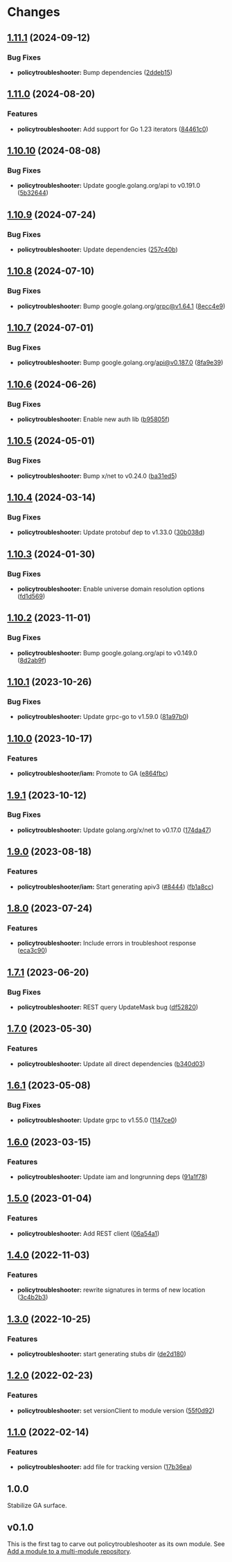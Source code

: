 # Changes



## [1.11.1](https://github.com/googleapis/google-cloud-go/compare/policytroubleshooter/v1.11.0...policytroubleshooter/v1.11.1) (2024-09-12)


### Bug Fixes

* **policytroubleshooter:** Bump dependencies ([2ddeb15](https://github.com/googleapis/google-cloud-go/commit/2ddeb1544a53188a7592046b98913982f1b0cf04))

## [1.11.0](https://github.com/googleapis/google-cloud-go/compare/policytroubleshooter/v1.10.10...policytroubleshooter/v1.11.0) (2024-08-20)


### Features

* **policytroubleshooter:** Add support for Go 1.23 iterators ([84461c0](https://github.com/googleapis/google-cloud-go/commit/84461c0ba464ec2f951987ba60030e37c8a8fc18))

## [1.10.10](https://github.com/googleapis/google-cloud-go/compare/policytroubleshooter/v1.10.9...policytroubleshooter/v1.10.10) (2024-08-08)


### Bug Fixes

* **policytroubleshooter:** Update google.golang.org/api to v0.191.0 ([5b32644](https://github.com/googleapis/google-cloud-go/commit/5b32644eb82eb6bd6021f80b4fad471c60fb9d73))

## [1.10.9](https://github.com/googleapis/google-cloud-go/compare/policytroubleshooter/v1.10.8...policytroubleshooter/v1.10.9) (2024-07-24)


### Bug Fixes

* **policytroubleshooter:** Update dependencies ([257c40b](https://github.com/googleapis/google-cloud-go/commit/257c40bd6d7e59730017cf32bda8823d7a232758))

## [1.10.8](https://github.com/googleapis/google-cloud-go/compare/policytroubleshooter/v1.10.7...policytroubleshooter/v1.10.8) (2024-07-10)


### Bug Fixes

* **policytroubleshooter:** Bump google.golang.org/grpc@v1.64.1 ([8ecc4e9](https://github.com/googleapis/google-cloud-go/commit/8ecc4e9622e5bbe9b90384d5848ab816027226c5))

## [1.10.7](https://github.com/googleapis/google-cloud-go/compare/policytroubleshooter/v1.10.6...policytroubleshooter/v1.10.7) (2024-07-01)


### Bug Fixes

* **policytroubleshooter:** Bump google.golang.org/api@v0.187.0 ([8fa9e39](https://github.com/googleapis/google-cloud-go/commit/8fa9e398e512fd8533fd49060371e61b5725a85b))

## [1.10.6](https://github.com/googleapis/google-cloud-go/compare/policytroubleshooter/v1.10.5...policytroubleshooter/v1.10.6) (2024-06-26)


### Bug Fixes

* **policytroubleshooter:** Enable new auth lib ([b95805f](https://github.com/googleapis/google-cloud-go/commit/b95805f4c87d3e8d10ea23bd7a2d68d7a4157568))

## [1.10.5](https://github.com/googleapis/google-cloud-go/compare/policytroubleshooter/v1.10.4...policytroubleshooter/v1.10.5) (2024-05-01)


### Bug Fixes

* **policytroubleshooter:** Bump x/net to v0.24.0 ([ba31ed5](https://github.com/googleapis/google-cloud-go/commit/ba31ed5fda2c9664f2e1cf972469295e63deb5b4))

## [1.10.4](https://github.com/googleapis/google-cloud-go/compare/policytroubleshooter/v1.10.3...policytroubleshooter/v1.10.4) (2024-03-14)


### Bug Fixes

* **policytroubleshooter:** Update protobuf dep to v1.33.0 ([30b038d](https://github.com/googleapis/google-cloud-go/commit/30b038d8cac0b8cd5dd4761c87f3f298760dd33a))

## [1.10.3](https://github.com/googleapis/google-cloud-go/compare/policytroubleshooter/v1.10.2...policytroubleshooter/v1.10.3) (2024-01-30)


### Bug Fixes

* **policytroubleshooter:** Enable universe domain resolution options ([fd1d569](https://github.com/googleapis/google-cloud-go/commit/fd1d56930fa8a747be35a224611f4797b8aeb698))

## [1.10.2](https://github.com/googleapis/google-cloud-go/compare/policytroubleshooter/v1.10.1...policytroubleshooter/v1.10.2) (2023-11-01)


### Bug Fixes

* **policytroubleshooter:** Bump google.golang.org/api to v0.149.0 ([8d2ab9f](https://github.com/googleapis/google-cloud-go/commit/8d2ab9f320a86c1c0fab90513fc05861561d0880))

## [1.10.1](https://github.com/googleapis/google-cloud-go/compare/policytroubleshooter/v1.10.0...policytroubleshooter/v1.10.1) (2023-10-26)


### Bug Fixes

* **policytroubleshooter:** Update grpc-go to v1.59.0 ([81a97b0](https://github.com/googleapis/google-cloud-go/commit/81a97b06cb28b25432e4ece595c55a9857e960b7))

## [1.10.0](https://github.com/googleapis/google-cloud-go/compare/policytroubleshooter/v1.9.1...policytroubleshooter/v1.10.0) (2023-10-17)


### Features

* **policytroubleshooter/iam:** Promote to GA ([e864fbc](https://github.com/googleapis/google-cloud-go/commit/e864fbcbc4f0a49dfdb04850b07451074c57edc8))

## [1.9.1](https://github.com/googleapis/google-cloud-go/compare/policytroubleshooter/v1.9.0...policytroubleshooter/v1.9.1) (2023-10-12)


### Bug Fixes

* **policytroubleshooter:** Update golang.org/x/net to v0.17.0 ([174da47](https://github.com/googleapis/google-cloud-go/commit/174da47254fefb12921bbfc65b7829a453af6f5d))

## [1.9.0](https://github.com/googleapis/google-cloud-go/compare/policytroubleshooter/v1.8.0...policytroubleshooter/v1.9.0) (2023-08-18)


### Features

* **policytroubleshooter/iam:** Start generating apiv3 ([#8444](https://github.com/googleapis/google-cloud-go/issues/8444)) ([fb1a8cc](https://github.com/googleapis/google-cloud-go/commit/fb1a8ccfa81b8b36658207e333ee83666c87be75))

## [1.8.0](https://github.com/googleapis/google-cloud-go/compare/policytroubleshooter/v1.7.1...policytroubleshooter/v1.8.0) (2023-07-24)


### Features

* **policytroubleshooter:** Include errors in troubleshoot response ([eca3c90](https://github.com/googleapis/google-cloud-go/commit/eca3c9070cd96a50fa857a6c016e35a98dbea5e7))

## [1.7.1](https://github.com/googleapis/google-cloud-go/compare/policytroubleshooter/v1.7.0...policytroubleshooter/v1.7.1) (2023-06-20)


### Bug Fixes

* **policytroubleshooter:** REST query UpdateMask bug ([df52820](https://github.com/googleapis/google-cloud-go/commit/df52820b0e7721954809a8aa8700b93c5662dc9b))

## [1.7.0](https://github.com/googleapis/google-cloud-go/compare/policytroubleshooter/v1.6.1...policytroubleshooter/v1.7.0) (2023-05-30)


### Features

* **policytroubleshooter:** Update all direct dependencies ([b340d03](https://github.com/googleapis/google-cloud-go/commit/b340d030f2b52a4ce48846ce63984b28583abde6))

## [1.6.1](https://github.com/googleapis/google-cloud-go/compare/policytroubleshooter/v1.6.0...policytroubleshooter/v1.6.1) (2023-05-08)


### Bug Fixes

* **policytroubleshooter:** Update grpc to v1.55.0 ([1147ce0](https://github.com/googleapis/google-cloud-go/commit/1147ce02a990276ca4f8ab7a1ab65c14da4450ef))

## [1.6.0](https://github.com/googleapis/google-cloud-go/compare/policytroubleshooter/v1.5.0...policytroubleshooter/v1.6.0) (2023-03-15)


### Features

* **policytroubleshooter:** Update iam and longrunning deps ([91a1f78](https://github.com/googleapis/google-cloud-go/commit/91a1f784a109da70f63b96414bba8a9b4254cddd))

## [1.5.0](https://github.com/googleapis/google-cloud-go/compare/policytroubleshooter/v1.4.0...policytroubleshooter/v1.5.0) (2023-01-04)


### Features

* **policytroubleshooter:** Add REST client ([06a54a1](https://github.com/googleapis/google-cloud-go/commit/06a54a16a5866cce966547c51e203b9e09a25bc0))

## [1.4.0](https://github.com/googleapis/google-cloud-go/compare/policytroubleshooter/v1.3.0...policytroubleshooter/v1.4.0) (2022-11-03)


### Features

* **policytroubleshooter:** rewrite signatures in terms of new location ([3c4b2b3](https://github.com/googleapis/google-cloud-go/commit/3c4b2b34565795537aac1661e6af2442437e34ad))

## [1.3.0](https://github.com/googleapis/google-cloud-go/compare/policytroubleshooter/v1.2.0...policytroubleshooter/v1.3.0) (2022-10-25)


### Features

* **policytroubleshooter:** start generating stubs dir ([de2d180](https://github.com/googleapis/google-cloud-go/commit/de2d18066dc613b72f6f8db93ca60146dabcfdcc))

## [1.2.0](https://github.com/googleapis/google-cloud-go/compare/policytroubleshooter/v1.1.0...policytroubleshooter/v1.2.0) (2022-02-23)


### Features

* **policytroubleshooter:** set versionClient to module version ([55f0d92](https://github.com/googleapis/google-cloud-go/commit/55f0d92bf112f14b024b4ab0076c9875a17423c9))

## [1.1.0](https://github.com/googleapis/google-cloud-go/compare/policytroubleshooter/v1.0.0...policytroubleshooter/v1.1.0) (2022-02-14)


### Features

* **policytroubleshooter:** add file for tracking version ([17b36ea](https://github.com/googleapis/google-cloud-go/commit/17b36ead42a96b1a01105122074e65164357519e))

## 1.0.0

Stabilize GA surface.

## v0.1.0

This is the first tag to carve out policytroubleshooter as its own module. See
[Add a module to a multi-module repository](https://github.com/golang/go/wiki/Modules#is-it-possible-to-add-a-module-to-a-multi-module-repository).
